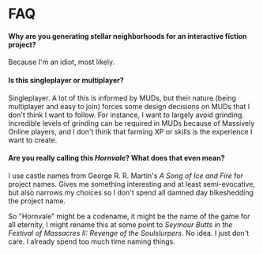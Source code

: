 # FAQ

#### Why are you generating stellar neighborhoods for an interactive fiction project?
Because I'm an idiot, most likely.

#### Is this singleplayer or multiplayer?
Singleplayer.  A lot of this is informed by MUDs, but their nature (being multiplayer and easy to join) forces some design decisions on MUDs that I don't think I want to follow.  For instance, I want to largely avoid grinding.  Incredible levels of grinding can be required in MUDs because of Massively Online players, and I don't think that farming XP or skills is the experience I want to create.

#### Are you really calling this _Hornvale_?  What does that even mean?
I use castle names from George R. R. Martin's _A Song of Ice and Fire_ for project names.  Gives me something interesting and at least semi-evocative, but also narrows my choices so I don't spend all damned day bikeshedding the project name.

So "Hornvale" might be a codename, it might be the name of the game for all eternity, I might rename this at some point to _Seymour Butts in the Festival of Massacres II: Revenge of the Soulslurpers_.  No idea.  I just don't care.  I already spend too much time naming things.
